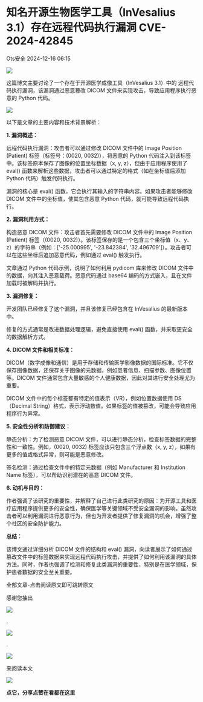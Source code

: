#  知名开源生物医学工具（InVesalius 3.1）存在远程代码执行漏洞 CVE-2024-42845   
 Ots安全   2024-12-16 06:15  
  
![](https://mmbiz.qpic.cn/mmbiz_gif/bL2iaicTYdZn7gtxSFZlfuCW6AdQib8Q1onbR0U2h9icP1eRO6wH0AcyJmqZ7USD0uOYncCYIH7ZEE8IicAOPxyb9IA/640?wx_fmt=gif "")  
  
这篇博文主要讨论了一个存在于开源医学成像工具（InVesalius 3.1）中的 远程代码执行漏洞，该漏洞通过恶意篡改 DICOM 文件来实现攻击，导致应用程序执行恶意的 Python 代码。  
  
![](https://mmbiz.qpic.cn/sz_mmbiz_png/rWGOWg48tafogabPZh5zI6ibBwrIMB9sMjibKLQjPJtzibhuFFIhiaPqYk59xvUXibMFwcMWHcIBmkkNprO0ickZVLqA/640?wx_fmt=png&from=appmsg "")  
  
以下是文章的主要内容和技术背景解析：  
  
**1. 漏洞概述：**  
  
远程代码执行漏洞：攻击者可以通过修改 DICOM 文件中的 Image Position (Patient) 标签（标签号：(0020, 0032)），将恶意的 Python 代码注入到该标签中。该标签原本保存了图像的位置坐标数据（x, y, z），但由于应用程序使用了 eval() 函数来解析这些数据，攻击者可以通过特定的格式（如在坐标值后添加 Python 代码）触发代码执行。  
  
漏洞的核心是 eval() 函数，它会执行其输入的字符串内容。如果攻击者能够修改 DICOM 文件中的坐标值，使其包含恶意 Python 代码，就可能导致远程代码执行。  
  
**2. 漏洞利用方式：**  
  
构造恶意 DICOM 文件：攻击者首先需要修改 DICOM 文件中的 Image Position (Patient) 标签（(0020, 0032)）。该标签保存的是一个包含三个坐标值（x、y、z）的字符串（例如：['-25.000995', '-23.842384', '32.496709']）。攻击者可以在这些坐标后追加恶意代码，例如通过 eval() 触发执行。  
  
文章通过 Python 代码示例，说明了如何利用 pydicom 库来修改 DICOM 文件中的数据，向其注入恶意载荷。恶意代码通过 base64 编码的方式嵌入，且在文件加载时被解码并执行。  
  
**3. 漏洞修复：**  
  
开发团队已经修复了这个漏洞，并且该修复已经包含在 InVesalius 的最新版本中。  
  
修复的方式通常是改进数据处理逻辑，避免直接使用 eval() 函数，并采取更安全的数据解析方式。  
  
**4. DICOM 文件和相关标准：**  
  
DICOM（数字成像和通信）是用于存储和传输医学影像数据的国际标准。它不仅保存图像数据，还保存关于图像的元数据，例如患者信息、扫描参数、图像位置等。DICOM 文件通常包含大量敏感的个人健康数据，因此对其进行安全处理尤为重要。  
  
DICOM 文件中的每个标签都有特定的值表示（VR），例如位置数据使用 DS（Decimal String）格式，表示浮动数值。如果标签的值被篡改，可能会导致应用程序行为异常。  
  
**5. 安全性分析和防御建议：**  
  
静态分析：为了检测恶意 DICOM 文件，可以进行静态分析，检查标签数据的完整性和一致性。例如，(0020, 0032) 标签应该只包含三个浮点数（x, y, z），如果有更多的值或格式异常，则可能是恶意修改。  
  
签名检测：通过检查文件中的特定元数据（例如 Manufacturer 和 Institution Name 标签），可以帮助识别潜在的恶意 DICOM 文件。  
  
**6. 动机与目的：**  
  
作者强调了该研究的重要性，并解释了自己进行此类研究的原因：为开源工具和医疗应用程序提供更多的安全性，确保医学等关键领域不受安全漏洞的影响。虽然攻击者可以利用漏洞进行恶意行为，但也为开发者提供了修复漏洞的机会，增强了整个社区的安全防护能力。  
  
**总结：**  
  
该博文通过详细分析 DICOM 文件的结构和 eval() 漏洞，向读者展示了如何通过篡改文件中的标签数据来实现远程代码执行攻击，并提供了如何利用该漏洞的具体方法。同时，作者也强调了检测和修复此类漏洞的重要性，特别是在医学领域，保护患者数据的安全至关重要。  
  
全部文章-点击阅读原文即可跳转原文  
  
  
  
感谢您抽出  
  
![](https://mmbiz.qpic.cn/mmbiz_gif/Ljib4So7yuWgdSBqOibtgiaYWjL4pkRXwycNnFvFYVgXoExRy0gqCkqvrAghf8KPXnwQaYq77HMsjcVka7kPcBDQw/640?wx_fmt=gif "")  
  
.  
  
![](https://mmbiz.qpic.cn/mmbiz_gif/Ljib4So7yuWgdSBqOibtgiaYWjL4pkRXwycd5KMTutPwNWA97H5MPISWXLTXp0ibK5LXCBAXX388gY0ibXhWOxoEKBA/640?wx_fmt=gif "")  
  
.  
  
![](https://mmbiz.qpic.cn/mmbiz_gif/Ljib4So7yuWgdSBqOibtgiaYWjL4pkRXwycU99fZEhvngeeAhFOvhTibttSplYbBpeeLZGgZt41El4icmrBibojkvLNw/640?wx_fmt=gif "")  
  
来阅读本文  
  
![](https://mmbiz.qpic.cn/mmbiz_gif/Ljib4So7yuWge7Mibiad1tV0iaF8zSD5gzicbxDmfZCEL7vuOevN97CwUoUM5MLeKWibWlibSMwbpJ28lVg1yj1rQflyQ/640?wx_fmt=gif "")  
  
**点它，分享点赞在看都在这里**  
  
